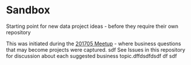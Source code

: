 # Sandbox
Starting point for new data project ideas - before they require their own repository

This was initiated during the [201705 Meetup](https://github.com/DataManagementYEG/Meetups/tree/master/201705) - where business questions that may become projects were captured.
sdf
See Issues in this repository for discussion about each suggested business topic.dffdsdfdsdf
df
sdf
